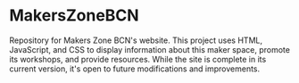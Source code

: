 # MakersZoneBCN
Repository for Makers Zone BCN's website. This project uses HTML, JavaScript, and CSS to display information about this maker space, promote its workshops, and provide resources. While the site is complete in its current version, it's open to future modifications and improvements.
